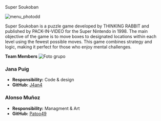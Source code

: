 Super Soukoban

![menu_photodd](https://github.com/J4an4/Game-Analysis-Super-Soukoban/assets/160216332/34589107-0866-4fda-9a02-f69af0fb4e16)

Super Soukoban is a puzzle game developed by THINKING RABBIT and published by PACK-IN-VIDEO for the Super Nintendo in 1998. The main objective of the game is to move boxes to designated locations within each level using the fewest possible moves. This game combines strategy and logic, making it perfect for those who enjoy mental challenges.

**Team Members**
![Foto grupo](https://github.com/J4an4/Game-Analysis-Super-Soukoban/assets/160216332/a0a2124c-a211-4fa9-942c-bd3b342a1329)

### **Jana Puig**
- **Responsibility:** Code & design
- **GitHub:** [J4an4](https://github.com/J4an4)

### **Alonso Muñoz**
- **Responsibility:** Managment & Art
- **GitHub:** [Patoo49](https://github.com/Patoo49)
